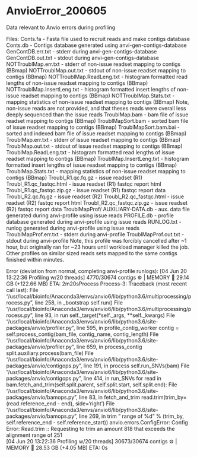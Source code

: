 # AnvioError_200605
Data relevant to Anvio errors during profiling

Files:
Conts.fa - Fasta file used to recruit reads and make contigs database
Conts.db - Contigs database generated using anvi-gen-contigs-database
GenContDB.err.txt - stderr during anvi-gen-contigs-database
GenContDB.out.txt - stdout during anvi-gen-contigs-database
NOTTroublMap.err.txt - stderr of non-issue readset mapping to contigs (BBmap)
NOTTroublMap.out.txt - stdout of non-issue readset mapping to contigs (BBmap)
NOTTroublMap.ReadLeng.txt - histogram formatted read lengths of non-issue readset mapping to contigs (BBmap)
NOTTroublMap.InsertLeng.txt - histogram formatted insert lengths of non-issue readset mapping to contigs (BBmap)
NOTTroublMap.Stats.txt - mapping statistics of non-issue readset mapping to contigs (BBmap)
      Note, non-issue reads are not provided, and that theses reads were overall less deeply sequenced than the issue reads
TroublMap.bam - bam file of issue readset mapping to contigs (BBmap)
TroublMapSort.bam - sorted bam file of issue readset mapping to contigs (BBmap)
TroublMapSort.bam.bai - sorted and indexed bam file of issue readset mapping to contigs (BBmap)
TroublMap.err.txt - stderr of issue readset mapping to contigs (BBmap)
TroublMap.out.txt - stdout of issue readset mapping to contigs (BBmap)
TroublMap.ReadLeng.txt - histogram formatted read lengths of issue readset mapping to contigs (BBmap)
TroublMap.InsertLeng.txt - histogram formatted insert lengths of issue readset mapping to contigs (BBmap)
TroublMap.Stats.txt - mapping statistics of non-issue readset mapping to contigs (BBmap)
Troubl_R1.qc.fq.gz - issue readset (R1)
Troubl_R1.qc_fastqc.html - issue readset (R1) fastqc report html
Troubl_R1.qc_fastqc.zip.gz - issue readset (R1) fastqc report data
Troubl_R2.qc.fq.gz - issue readset (R2)
Troubl_R2.qc_fastqc.html - issue readset (R2) fastqc report html
Troubl_R2.qc_fastqc.zip.gz - issue readset (R2) fastqc report data
TroublMapProf/
  AUXILIARY-DATA.db - aux. data file generated during anvi-profile using issue reads
  PROFILE.db - profile database generated during anvi-profile using issue reads
  RUNLOG.txt - runlog generated during anvi-profile using issue reads
TroublMapProf.err.txt - stderr during anvi-profile
TroublMapProf.out.txt - stdout during anvi-profile
      Note, this profile was forcibly cancelled after ~1 hour, but originally ran for ~23 hours until workload manager killed        the job. Other profiles on similar sized reads sets mapped to the same contigs finished within minutes.

Error (deviation from normal, completing anvi-profile runlogs):
[04 Jun 20 13:22:36 Profiling w/20 threads] 4770/30674 contigs :gear: | MEMORY :brain: 29.14 GB (+122.66 MB)     ETA: 2m20sProcess Process-3:
Traceback (most recent call last):
 File “/usr/local/bioinfo/Anaconda3/envs/anvio6/lib/python3.6/multiprocessing/process.py”, line 258, in _bootstrap
  self.run()
 File “/usr/local/bioinfo/Anaconda3/envs/anvio6/lib/python3.6/multiprocessing/process.py”, line 93, in run
  self._target(*self._args, **self._kwargs)
 File “/usr/local/bioinfo/Anaconda3/envs/anvio6/lib/python3.6/site-packages/anvio/profiler.py”, line 595, in profile_contig_worker
  contig = self.process_contig(bam_file, contig_name, contig_length)
 File “/usr/local/bioinfo/Anaconda3/envs/anvio6/lib/python3.6/site-packages/anvio/profiler.py”, line 659, in process_contig
  split.auxiliary.process(bam_file)
 File “/usr/local/bioinfo/Anaconda3/envs/anvio6/lib/python3.6/site-packages/anvio/contigops.py”, line 191, in process
  self.run_SNVs(bam)
 File “/usr/local/bioinfo/Anaconda3/envs/anvio6/lib/python3.6/site-packages/anvio/contigops.py”, line 414, in run_SNVs
  for read in bam.fetch_and_trim(self.split.parent, self.split.start, self.split.end):
 File “/usr/local/bioinfo/Anaconda3/envs/anvio6/lib/python3.6/site-packages/anvio/bamops.py”, line 83, in fetch_and_trim
  read.trim(trim_by=(read.reference_end - end), side=‘right’)
 File “/usr/local/bioinfo/Anaconda3/envs/anvio6/lib/python3.6/site-packages/anvio/bamops.py”, line 269, in trim
  ” range of %d” % (trim_by, self.reference_end - self.reference_start))
anvio.errors.ConfigError: 
Config Error: Read.trim :: Requesting to trim an amount 818 that exceeds the alignment range
       of 251                                     
[04 Jun 20 13:22:36 Profiling w/20 threads] 30673/30674 contigs :gear: | MEMORY :brain: 28.53 GB (+4.05 MB)       ETA: 0s
